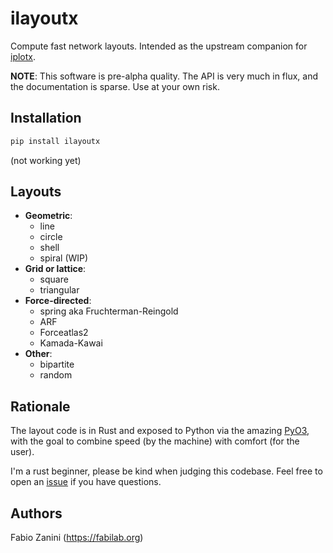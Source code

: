 # ilayoutx

Compute fast network layouts. Intended as the upstream companion for [iplotx](https://github.com/fabilab/iplotx).

**NOTE**: This software is pre-alpha quality. The API is very much in flux, and the documentation is sparse. Use at your own risk.

## Installation
```bash
pip install ilayoutx
```

(not working yet)

## Layouts
- **Geometric**:
  - line
  - circle
  - shell
  - spiral (WIP)
- **Grid or lattice**:
  - square
  - triangular
- **Force-directed**:
  - spring aka Fruchterman-Reingold
  - ARF
  - Forceatlas2
  - Kamada-Kawai
- **Other**:
  - bipartite
  - random



## Rationale
The layout code is in Rust and exposed to Python via the amazing [PyO3](https://pyo3.rs/), with the goal to combine speed (by the machine) with comfort (for the user).

I'm a rust beginner, please be kind when judging this codebase. Feel free to open an [issue](https://github.com/fabilab/ilayoutx/issues) if you have questions.

## Authors
Fabio Zanini (https://fabilab.org)
